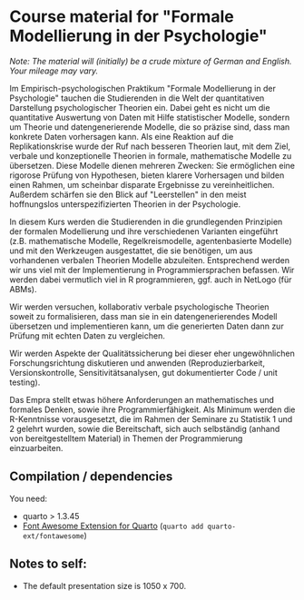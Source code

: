 # Course material for "Formale Modellierung in der Psychologie"

*Note: The material will (initially) be a crude mixture of German and English. Your mileage may vary.*

Im Empirisch-psychologischen Praktikum "Formale Modellierung in der Psychologie" tauchen die Studierenden in die Welt der quantitativen Darstellung psychologischer Theorien ein. Dabei geht es nicht um die quantitative Auswertung von Daten mit Hilfe statistischer Modelle, sondern um Theorie und datengenerierende Modelle, die so präzise sind, dass man konkrete Daten vorhersagen kann.
Als eine Reaktion auf die Replikationskrise wurde der Ruf nach besseren Theorien laut, mit dem Ziel, verbale und konzeptionelle Theorien in formale, mathematische Modelle zu übersetzen. Diese Modelle dienen mehreren Zwecken: Sie ermöglichen eine rigorose Prüfung von Hypothesen, bieten klarere Vorhersagen und bilden einen Rahmen, um scheinbar disparate Ergebnisse zu vereinheitlichen. Außerdem schärfen sie den Blick auf "Leerstellen" in den meist hoffnungslos unterspezifizierten Theorien in der Psychologie.

In diesem Kurs werden die Studierenden in die grundlegenden Prinzipien der formalen Modellierung und ihre verschiedenen Varianten eingeführt (z.B. mathematische Modelle, Regelkreismodelle, agentenbasierte Modelle) und mit den Werkzeugen ausgestattet, die sie benötigen, um aus vorhandenen verbalen Theorien Modelle abzuleiten. 
Entsprechend werden wir uns viel mit der Implementierung in Programmiersprachen befassen. Wir werden dabei vermutlich viel in R programmieren, ggf. auch in NetLogo (für ABMs).

Wir werden versuchen, kollaborativ verbale psychologische Theorien soweit zu formalisieren, dass man sie in ein datengenerierendes Modell übersetzen und implementieren kann, um die generierten Daten dann zur Prüfung mit echten Daten zu vergleichen.

Wir werden Aspekte der Qualitätssicherung bei dieser eher ungewöhnlichen Forschungsrichtung diskutieren und anwenden (Reproduzierbarkeit, Versionskontrolle, Sensitivitätsanalysen, gut dokumentierter Code / unit testing).

Das Empra stellt etwas höhere Anforderungen an mathematisches und formales Denken, sowie ihre Programmierfähigkeit. Als Minimum werden die R-Kenntnisse vorausgesetzt, die im Rahmen der Seminare zu Statistik 1 und 2 gelehrt wurden, sowie die Bereitschaft, sich auch selbständig (anhand von bereitgestelltem Material) in Themen der Programmierung einzuarbeiten.

## Compilation / dependencies

You need:

- quarto > 1.3.45
- [Font Awesome Extension for Quarto](https://github.com/quarto-ext/fontawesome) (`quarto add quarto-ext/fontawesome`)

## Notes to self:

- The default presentation size is 1050 x 700.
